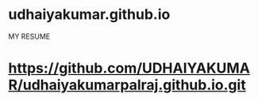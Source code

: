 # udhaiyakumar.github.io
 MY RESUME
# https://github.com/UDHAIYAKUMAR/udhaiyakumarpalraj.github.io.git
